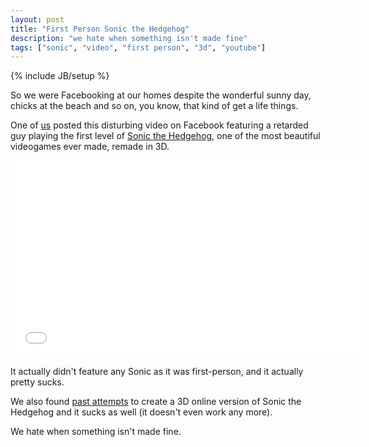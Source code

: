 ```yaml
---
layout: post
title: "First Person Sonic the Hedgehog"
description: "we hate when something isn't made fine"
tags: ["sonic", "video", "first person", "3d", "youtube"]
---
```

{% include JB/setup %}

So we were Facebooking at our homes despite the wonderful sunny day, chicks at the beach and so on, you know, that kind of get a life things.

One of [us](http://open.laboratorio.tv/ "OpenLab Roma") posted this disturbing video on Facebook featuring a retarded guy playing the first level of [Sonic the Hedgehog](http://en.wikipedia.org/wiki/Sonic_the_Hedgehog_%28series%29 "<3"), one of the most beautiful videogames ever made, remade in 3D.

<iframe
	width="560"
	height="315"
	src="//www.youtube.com/embed/JlWnShSe6e8"
	frameborder="0"
	allowfullscreen="allowfullscreen">
</iframe>

It actually didn't feature any Sonic as it was first-person, and it actually pretty sucks.

We also found [past attempts](http://coreh.github.io/WebSonic/ "Yuck...") to create a 3D online version of Sonic the Hedgehog and it sucks as well (it doesn't even work any more).

We hate when something isn't made fine.
